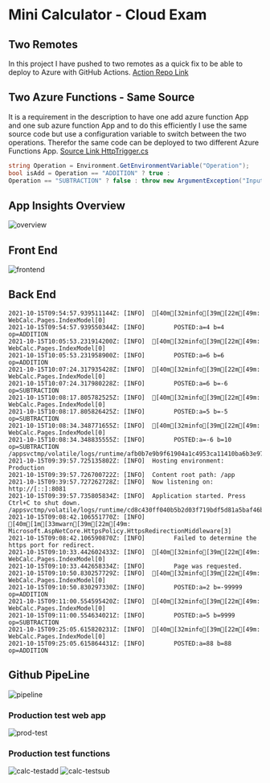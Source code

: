 # Mini Calculator - Cloud Exam
## Two Remotes
In this project I have pushed to two remotes as a quick fix to be able to deploy to Azure with GitHub Actions.
[Action Repo Link](https://github.com/RobinAxelsson/MolnTentaDeploy)



## Two Azure Functions - Same Source
It is a requirement in the description to have one add azure function App and one sub azure function App and to do this efficiently I use the same source code but use a configuration variable to switch between the two operations. Therefor the same code can be deployed to two different Azure Functions App. [Source Link HttpTrigger.cs](https://github.com/PGBSNH20/moln-tenta-RobinAxelsson/blob/main/src/Calculator/HttpTrigger.cs)

```csharp
string Operation = Environment.GetEnvironmentVariable("Operation");
bool isAdd = Operation == "ADDITION" ? true :
Operation == "SUBTRACTION" ? false : throw new ArgumentException("Input variables are incorrect", Operation);
```
## App Insights Overview
![overview](./img/overview.png)
## Front End
![frontend](./img/frontend.png)

## Back End

```shell
2021-10-15T09:54:57.939511144Z: [INFO]  [40m[32minfo[39m[22m[49m: WebCalc.Pages.IndexModel[0]
2021-10-15T09:54:57.939550344Z: [INFO]        POSTED:a=4 b=4 op=ADDITION
2021-10-15T10:05:53.231914200Z: [INFO]  [40m[32minfo[39m[22m[49m: WebCalc.Pages.IndexModel[0]
2021-10-15T10:05:53.231958900Z: [INFO]        POSTED:a=6 b=6 op=ADDITION
2021-10-15T10:07:24.317935428Z: [INFO]  [40m[32minfo[39m[22m[49m: WebCalc.Pages.IndexModel[0]
2021-10-15T10:07:24.317980228Z: [INFO]        POSTED:a=6 b=-6 op=SUBTRACTION
2021-10-15T10:08:17.805782525Z: [INFO]  [40m[32minfo[39m[22m[49m: WebCalc.Pages.IndexModel[0]
2021-10-15T10:08:17.805826425Z: [INFO]        POSTED:a=5 b=-5 op=SUBTRACTION
2021-10-15T10:08:34.348771655Z: [INFO]  [40m[32minfo[39m[22m[49m: WebCalc.Pages.IndexModel[0]
2021-10-15T10:08:34.348835555Z: [INFO]        POSTED:a=-6 b=10 op=SUBTRACTION
/appsvctmp/volatile/logs/runtime/afb0b7e9b9f61904a1c4953ca11410ba6b3e979a0d7b0bc6d41a5441b566e8d8.log
2021-10-15T09:39:57.725135802Z: [INFO]  Hosting environment: Production
2021-10-15T09:39:57.726700722Z: [INFO]  Content root path: /app
2021-10-15T09:39:57.727262728Z: [INFO]  Now listening on: http://[::]:8081
2021-10-15T09:39:57.735805834Z: [INFO]  Application started. Press Ctrl+C to shut down.
/appsvctmp/volatile/logs/runtime/cd8c430ff040b5b2d03f719bdf5d81a5baf46b2b37be4f99f1f6c776c25a7b44.log
2021-10-15T09:08:42.106551770Z: [INFO]  [40m[1m[33mwarn[39m[22m[49m: Microsoft.AspNetCore.HttpsPolicy.HttpsRedirectionMiddleware[3]
2021-10-15T09:08:42.106590870Z: [INFO]        Failed to determine the https port for redirect.
2021-10-15T09:10:33.442602433Z: [INFO]  [40m[32minfo[39m[22m[49m: WebCalc.Pages.IndexModel[0]
2021-10-15T09:10:33.442658334Z: [INFO]        Page was requested.
2021-10-15T09:10:50.830257729Z: [INFO]  [40m[32minfo[39m[22m[49m: WebCalc.Pages.IndexModel[0]
2021-10-15T09:10:50.830297330Z: [INFO]        POSTED:a=2 b=-99999 op=ADDITION
2021-10-15T09:11:00.554595420Z: [INFO]  [40m[32minfo[39m[22m[49m: WebCalc.Pages.IndexModel[0]
2021-10-15T09:11:00.554634021Z: [INFO]        POSTED:a=5 b=9999 op=SUBTRACTION
2021-10-15T09:25:05.615820231Z: [INFO]  [40m[32minfo[39m[22m[49m: WebCalc.Pages.IndexModel[0]
2021-10-15T09:25:05.615864431Z: [INFO]        POSTED:a=88 b=88 op=ADDITION
```

## Github PipeLine
![pipeline](./img/pipeline.png)

### Production test web app
![prod-test](./img/prod-test.png)

### Production test functions
![calc-testadd](./img/calc-testadd.png)
![calc-testsub](./img/calc-testsub.png)
